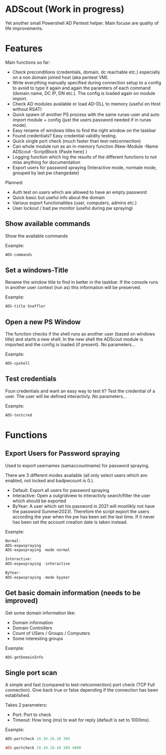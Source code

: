 # ADScout (Work in progress)

Yet another small Powershell AD Pentest helper.
Main focuse are quality of life improvements.

# Features

Main functions so far:
- Check preconditions (credentials, domain, dc reachable etc.) especially on a non domain joined host (aka pentest VM).
- Write everything manually specified during connection setup to a config to avoid to type it again and again the paramters of each command (domain name, DC IP, DN etc.). The config is loaded again on module import.
- Check AD modules available or load AD-DLL to memory (useful on Host without RSAT)
- Quick spawn of another PS process with the same runas-user and auto import module + config (just the users password needed if in runas mode).
- Easy rename of windows titles to find the right window on the taskbar
- Found credentials? Easy credential validity testing.
- Quick single port check (much faster than test-netconnection)
- Can whole module run as an in-memory function (New-Module -Name ADScout -ScriptBlock {Paste here} )
- Logging function which log the results of the different functions to not miss anything for documentation
- Export users for password spraying (Interactive mode, normale mode, grouped by last pw changedate)

Planned:
- Auth test on users which are allowed to have an empty password
- Quick basic but useful info about the domain
- Various export functionalities (user, computers, admins etc.)
- User lockout / bad pw monitor (useful during pw spraying)

## Show available commands

Show the available commands

Example:
```powershell
ADS-commands
```

## Set a windows-Title

Rename the window title to find in better in the taskbar.
If the console runs in another user context (run as) this information will be preserved.

Example:
```powershell
ADS-title Snaffler
```

## Open a new PS Window

The function checks if the shell runs as another user (based on windows title) and starts a new shell.
In the new shell the ADScout module is imported and the config is loaded (if present).
No parameters...

Example:
```powershell
ADS-cpshell
```

## Test credentials

Foun credentials and want an easy way to test it?
Test the credential of a user. The user will be defined interactivly.
No parameters...

Example:
```powershell
ADS-testcred
```


# Functions
## Export Users for Password spraying

Used to export usernames (samaccountname) for password spraying.

There are 3 different modes available (all only select users which are: enabled, not locked and badpwcount is 0.).
- Default: Export all users for password spraying
- Interactive: Open a outgridview to interactivly search/filter the user which should be exported
- ByYear: A user which set his password in 2021 will mostlikly not have the password Summer2023!. Therefore the script export the users according the year when the pw has been set the last time. If it never has been set the account creation date is taken instead.


Example:
```powershell
Normal:
ADS-expwspraying
ADS-expwspraying -mode normal

Interactive:
ADS-expwspraying -interactive

ByYear:
ADS-expwspraying -mode byyear
```

## Get basic domain information (needs to be improved)

Get some domain information like:
- Domain information
- Domain Controllers
- Count of USers / Groups / Computers
- Some interesting groups

Example:
```powershell
ADS-getDomainInfo
```

## Single port scan

A simple and fast (compared to test-netconnection) port check (TCP Full connection).
Give back true or false depending if the connection has been established.

Takes 2 parameters:
- Port: Port to check
- Timeout: How long (ms) to wait for reply (default is set to 1000ms).

Example:
```powershell
ADS-portcheck 10.10.10.10 389

ADS-portcheck 10.10.10.10 389 4000
```



